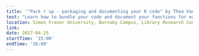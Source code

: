 ```yaml
---
title: '"Pack r up - packaging and documenting your R code" by Thea Van Rossum'
text: "Learn how to bundle your code and document your functions for easy sharing and re-use."
location: Simon Fraser University, Burnaby Campus, Library Research Commons
link: 
date: 2017-04-25
startTime: '15:00'
endTime: '16:00'
---
```


